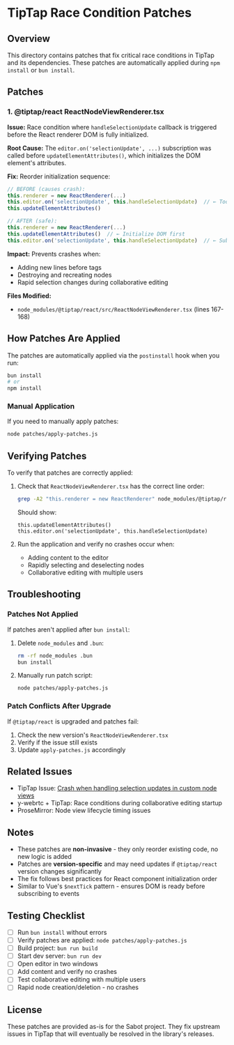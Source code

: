 # TipTap Race Condition Patches

## Overview

This directory contains patches that fix critical race conditions in TipTap and its dependencies. These patches are automatically applied during `npm install` or `bun install`.

## Patches

### 1. @tiptap/react ReactNodeViewRenderer.tsx

**Issue:** Race condition where `handleSelectionUpdate` callback is triggered before the React renderer DOM is fully initialized.

**Root Cause:** The `editor.on('selectionUpdate', ...)` subscription was called before `updateElementAttributes()`, which initializes the DOM element's attributes.

**Fix:** Reorder initialization sequence:

```typescript
// BEFORE (causes crash):
this.renderer = new ReactRenderer(...)
this.editor.on('selectionUpdate', this.handleSelectionUpdate)  // ← Too early!
this.updateElementAttributes()

// AFTER (safe):
this.renderer = new ReactRenderer(...)
this.updateElementAttributes()  // ← Initialize DOM first
this.editor.on('selectionUpdate', this.handleSelectionUpdate)  // ← Subscribe after
```

**Impact:** Prevents crashes when:

- Adding new lines before tags
- Destroying and recreating nodes
- Rapid selection changes during collaborative editing

**Files Modified:**

- `node_modules/@tiptap/react/src/ReactNodeViewRenderer.tsx` (lines 167-168)

## How Patches Are Applied

The patches are automatically applied via the `postinstall` hook when you run:

```bash
bun install
# or
npm install
```

### Manual Application

If you need to manually apply patches:

```bash
node patches/apply-patches.js
```

## Verifying Patches

To verify that patches are correctly applied:

1. Check that `ReactNodeViewRenderer.tsx` has the correct line order:

   ```bash
   grep -A2 "this.renderer = new ReactRenderer" node_modules/@tiptap/react/src/ReactNodeViewRenderer.tsx
   ```

   Should show:

   ```
   this.updateElementAttributes()
   this.editor.on('selectionUpdate', this.handleSelectionUpdate)
   ```

2. Run the application and verify no crashes occur when:
   - Adding content to the editor
   - Rapidly selecting and deselecting nodes
   - Collaborative editing with multiple users

## Troubleshooting

### Patches Not Applied

If patches aren't applied after `bun install`:

1. Delete `node_modules` and `.bun`:

   ```bash
   rm -rf node_modules .bun
   bun install
   ```

2. Manually run patch script:
   ```bash
   node patches/apply-patches.js
   ```

### Patch Conflicts After Upgrade

If `@tiptap/react` is upgraded and patches fail:

1. Check the new version's `ReactNodeViewRenderer.tsx`
2. Verify if the issue still exists
3. Update `apply-patches.js` accordingly

## Related Issues

- TipTap Issue: [Crash when handling selection updates in custom node views](https://github.com/ueberdosis/tiptap/issues)
- y-webrtc + TipTap: Race conditions during collaborative editing startup
- ProseMirror: Node view lifecycle timing issues

## Notes

- These patches are **non-invasive** - they only reorder existing code, no new logic is added
- Patches are **version-specific** and may need updates if `@tiptap/react` version changes significantly
- The fix follows best practices for React component initialization order
- Similar to Vue's `$nextTick` pattern - ensures DOM is ready before subscribing to events

## Testing Checklist

- [ ] Run `bun install` without errors
- [ ] Verify patches are applied: `node patches/apply-patches.js`
- [ ] Build project: `bun run build`
- [ ] Start dev server: `bun run dev`
- [ ] Open editor in two windows
- [ ] Add content and verify no crashes
- [ ] Test collaborative editing with multiple users
- [ ] Rapid node creation/deletion - no crashes

## License

These patches are provided as-is for the Sabot project. They fix upstream issues in TipTap that will eventually be resolved in the library's releases.
